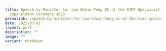 ```yaml
---
title: Speech by Minister for Law Edwin Tong SC at the SIMC Specialist
  Empanelment Ceremony 2025
permalink: /speech-by-minister-for-law-edwin-tong-sc-at-the-simc-specialist-empanelment-ceremony-2025/
date: 2025-07-01
layout: post
description: ""
image: ""
variant: markdown
---
```

